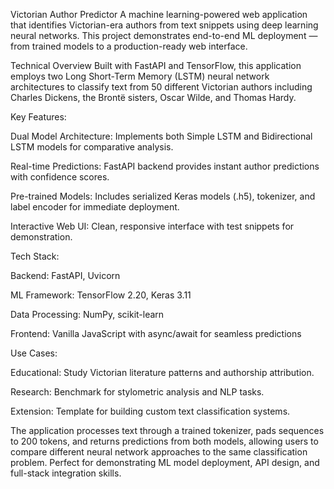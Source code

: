 Victorian Author Predictor
A machine learning-powered web application that identifies Victorian-era authors from text snippets using deep learning neural networks. This project demonstrates end-to-end ML deployment — from trained models to a production-ready web interface.

Technical Overview
Built with FastAPI and TensorFlow, this application employs two Long Short-Term Memory (LSTM) neural network architectures to classify text from 50 different Victorian authors including Charles Dickens, the Brontë sisters, Oscar Wilde, and Thomas Hardy.

Key Features:

Dual Model Architecture: Implements both Simple LSTM and Bidirectional LSTM models for comparative analysis.

Real-time Predictions: FastAPI backend provides instant author predictions with confidence scores.

Pre-trained Models: Includes serialized Keras models (.h5), tokenizer, and label encoder for immediate deployment.

Interactive Web UI: Clean, responsive interface with test snippets for demonstration.

Tech Stack:

Backend: FastAPI, Uvicorn

ML Framework: TensorFlow 2.20, Keras 3.11

Data Processing: NumPy, scikit-learn

Frontend: Vanilla JavaScript with async/await for seamless predictions

Use Cases:

Educational: Study Victorian literature patterns and authorship attribution.

Research: Benchmark for stylometric analysis and NLP tasks.

Extension: Template for building custom text classification systems.

The application processes text through a trained tokenizer, pads sequences to 200 tokens, and returns predictions from both models, 
allowing users to compare different neural network approaches to the same classification problem. Perfect for demonstrating ML model deployment, 
API design, and full-stack integration skills.
